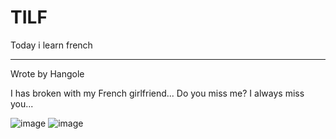 # TILF

Today i learn french

---

Wrote by Hangole

I has broken with my French girlfriend...
Do you miss me?
I always miss you... 

![image](https://user-images.githubusercontent.com/23228376/174308600-858f197a-1b2d-4082-be48-2ab5507758e7.png)
![image](https://user-images.githubusercontent.com/23228376/174308645-df109f9e-b59c-4c9d-a6d9-9c09a5a4a414.png)
